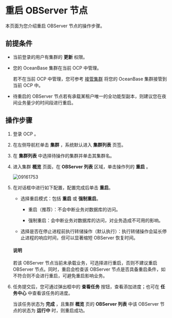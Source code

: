 # 重启 OBServer 节点

本页面为您介绍重启 OBServer 节点的操作步骤。

## 前提条件

* 当前登录的用户有集群的 **更新** 权限。

* 您的 OceanBase 集群在当前 OCP 中管理。

  若不在当前 OCP 中管理，您可参考 [接管集群](../300.manage-a-cluster/400.take-over-a-cluster.md) 将您的 OceanBase 集群接管到当前 OCP 中。
  
* 待重启的 OBServer 节点若有承载某租户唯一的全功能型副本，则建议您在夜间业务量少的时间段进行重启。

## 操作步骤

1. 登录 OCP 。

2. 在左侧导航栏单击 **集群** ，系统默认进入 **集群列表** 页签。

3. 在 **集群列表** 中选择待操作的集群并单击其集群名。

4. 进入集群 **概览** 页面，在 **OBServer 列表** 区域，单击操作列的 **重启** 。

   ![09161753](https://obbusiness-private.oss-cn-shanghai.aliyuncs.com/doc/img/ocp/421/%E9%87%8D%E5%90%AFobserver.png)

5. 在对话框中进行如下配置，配置完成后单击 **重启**。

   * 选择重启模式：包括 **重启** 或 **强制重启**。

     * 重启（推荐）：不会中断业务对数据库的访问。

     * 强制重启：会中断业务对数据库的访问，对业务造成不可用的影响。

   * 选择是否在停止进程前执行转储操作（默认执行）：执行转储操作会延长停止进程的响应时间，但可以显著缩短 OBServer 恢复时间。

   <main id="notice" type='explain'>
    <h4>说明</h4>
    <p>若该 OBServer 节点当前未承载业务，可选择进行重启，否则不建议重启 OBServer 节点。同时，重启会检查该 OBServer 节点是否具备重启条件，如不符合则不会进行重启，可避免重启影响业务。</p>
   </main>

6. 任务提交后，您可通过弹出框中的 **查看任务** 按钮，查看添加进度；也可在 **任务中心** 中查看该任务的进度。

   当该任务状态为 **完成** ，且集群 **概览** 页的 **OBServer 列表** 中该 OBServer 节点的状态为 **运行中** 时，则重启成功。
